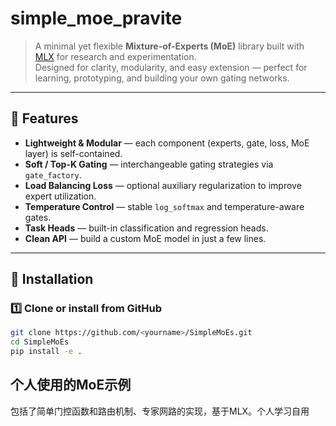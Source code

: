 # simple_moe_pravite

> A minimal yet flexible **Mixture-of-Experts (MoE)** library built with [MLX](https://github.com/ml-explore/mlx) for research and experimentation.  
> Designed for clarity, modularity, and easy extension — perfect for learning, prototyping, and building your own gating networks.

---

## 🚀 Features

- **Lightweight & Modular** — each component (experts, gate, loss, MoE layer) is self-contained.  
- **Soft / Top-K Gating** — interchangeable gating strategies via `gate_factory`.  
- **Load Balancing Loss** — optional auxiliary regularization to improve expert utilization.  
- **Temperature Control** — stable `log_softmax` and temperature-aware gates.  
- **Task Heads** — built-in classification and regression heads.  
- **Clean API** — build a custom MoE model in just a few lines.

---

## 🧩 Installation

### 1️⃣ Clone or install from GitHub
```bash
git clone https://github.com/<yourname>/SimpleMoEs.git
cd SimpleMoEs
pip install -e .
```

## 个人使用的MoE示例

包括了简单门控函数和路由机制、专家网路的实现，基于MLX。个人学习自用
